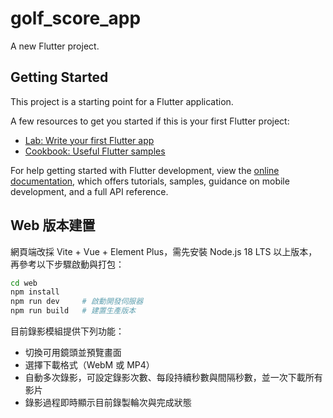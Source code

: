 # golf_score_app

A new Flutter project.

## Getting Started

This project is a starting point for a Flutter application.

A few resources to get you started if this is your first Flutter project:

- [Lab: Write your first Flutter app](https://docs.flutter.dev/get-started/codelab)
- [Cookbook: Useful Flutter samples](https://docs.flutter.dev/cookbook)

For help getting started with Flutter development, view the
[online documentation](https://docs.flutter.dev/), which offers tutorials,
samples, guidance on mobile development, and a full API reference.

## Web 版本建置

網頁端改採 Vite + Vue + Element Plus，需先安裝 Node.js 18 LTS 以上版本，再參考以下步驟啟動與打包：

```bash
cd web
npm install
npm run dev     # 啟動開發伺服器
npm run build   # 建置生產版本
```

目前錄影模組提供下列功能：

- 切換可用鏡頭並預覽畫面
- 選擇下載格式（WebM 或 MP4）
 - 自動多次錄影，可設定錄影次數、每段持續秒數與間隔秒數，並一次下載所有影片
- 錄影過程即時顯示目前錄製輪次與完成狀態
